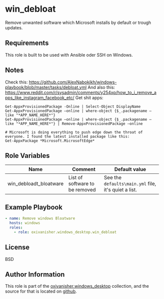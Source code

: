 win_debloat
===========

Remove unwanted software which Microsoft installs by default or trough updates.

Requirements
------------

This role is built to be used with Ansible oder SSH on Windows.

Notes
-----

Check this: https://github.com/AlexNabokikh/windows-playbook/blob/master/tasks/debloat.yml
And also this: https://www.reddit.com/r/sysadmin/comments/y254xp/how_to_i_remove_apps_like_instagram_facebook_etc/
Get shit apps:
```plaintext
Get-AppxProvisionedPackage -Online | Select-Object DisplayName
Get-AppxProvisionedPackage –online | where-object {$_.packagename –like "*APP_NAME_HERE*"}
Get-AppxProvisionedPackage –online | where-object {$_.packagename –like "*APP_NAME_HERE*"} | Remove-AppxProvisionedPackage –online

# Microsoft is doing everything to push edge down the throat of everyone. I found the latest installed package like this:
Get-AppxPackage *Microsoft.MicrosoftEdge*
```

Role Variables
--------------

| Name                   | Comment                        | Default value                                        |
|------------------------|--------------------------------|------------------------------------------------------|
| win_debloadt_bloatware | List of software to be removed | See the `defaults\main.yml` file, it's quiet a list. |

Example Playbook
----------------
```yaml
- name: Remove windows Bloatware
  hosts: windows
  roles:
    - role: oxivanisher.windows_desktop.win_debloat
```

License
-------

BSD

Author Information
------------------

This role is part of the [oxivanisher.windows_desktop](https://galaxy.ansible.com/ui/repo/published/oxivanisher/windows_desktop/) collection, and the source for that is located on [github](https://github.com/oxivanisher/collection-windows_desktop).
